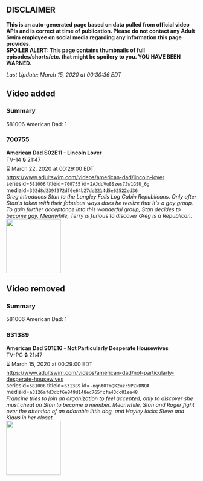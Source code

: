 ## DISCLAIMER
**This is an auto-generated page based on data pulled from official video APIs and is correct at time of publication. Please do not contact any Adult Swim employee on social media regarding any information this page provides.**  
**SPOILER ALERT: This page contains thumbnails of full episodes/shorts/etc. that might be spoilery to you. YOU HAVE BEEN WARNED.**  

_Last Update: March 15, 2020 at 00:30:36 EDT_
## Video added
### Summary
581006 American Dad: 1  
### 700755
**American Dad S02E11 - Lincoln Lover**  
TV-14 🔒 21:47  
⌛ March 22, 2020 at 00:29:00 EDT  
https://www.adultswim.com/videos/american-dad/lincoln-lover  
seriesid=`581006` titleid=`700755` id=`2AJduVu8Szes7Jw1GSU_6g` mediaid=`392d8d239f972df6e64b27de2214d5e62522ed36`  
_Greg introduces Stan to the Langley Falls Log Cabin Republicans. Only after Stan's taken with their fabulous ways does he realize that it's a gay group. To gain further acceptance into this wonderful group, Stan decides to become gay. Meanwhile, Terry is furious to discover Greg is a Republican._  
<a href="https://i.cdn.turner.com/adultswim/big/image-upload/thumbnails/thumb-2_image-15199200999544.jpg"><img src="https://i.cdn.turner.com/adultswim/big/image-upload/thumbnails/thumb-2_image-15199200999544.jpg" height="144px" /></a>
## Video removed
### Summary
581006 American Dad: 1  
### 631389
**American Dad S01E16 - Not Particularly Desperate Housewives**  
TV-PG 🔒 21:47  
⌛ March 15, 2020 at 00:29:00 EDT  
https://www.adultswim.com/videos/american-dad/not-particularly-desperate-housewives  
seriesid=`581006` titleid=`631389` id=`-nqntOTmQK2uzr5PZkDNQA` mediaid=`a3126afd3dcf6e849d148ec765fcfa43dc81ee48`  
_Francine tries to join an organization to feel accepted, only to discover she must cheat on Stan to become a member. Meanwhile, Stan and Roger fight over the attention of an adorable little dog, and Hayley locks Steve and Klaus in her closet._  
<a href="https://i.cdn.turner.com/adultswim/big/image-upload/thumbnails/thumb-2_image-15199187007604.jpg"><img src="https://i.cdn.turner.com/adultswim/big/image-upload/thumbnails/thumb-2_image-15199187007604.jpg" height="144px" /></a>
